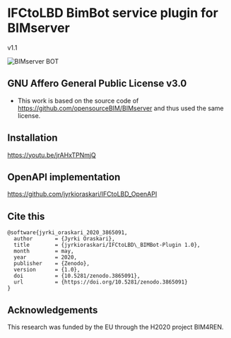# IFCtoLBD  BimBot service plugin for BIMserver
v1.1

![BIMserver BOT](https://raw.githubusercontent.com/jyrkioraskari/IFCtoLBD_BIMBot-Plugin/master/doc/architecture.png)

## GNU Affero General Public License v3.0

- This work is based on the source code of https://github.com/opensourceBIM/BIMserver and thus used the same license. 

## Installation

https://youtu.be/jrAHxTPNmjQ

## OpenAPI implementation

https://github.com/jyrkioraskari/IFCtoLBD_OpenAPI

## Cite this
```
@software{jyrki_oraskari_2020_3865091,
  author       = {Jyrki Oraskari},
  title        = {jyrkioraskari/IFCtoLBD\_BIMBot-Plugin 1.0},
  month        = may,
  year         = 2020,
  publisher    = {Zenodo},
  version      = {1.0},
  doi          = {10.5281/zenodo.3865091},
  url          = {https://doi.org/10.5281/zenodo.3865091}
}
```

## Acknowledgements
This research was funded by the EU through the H2020 project BIM4REN.



